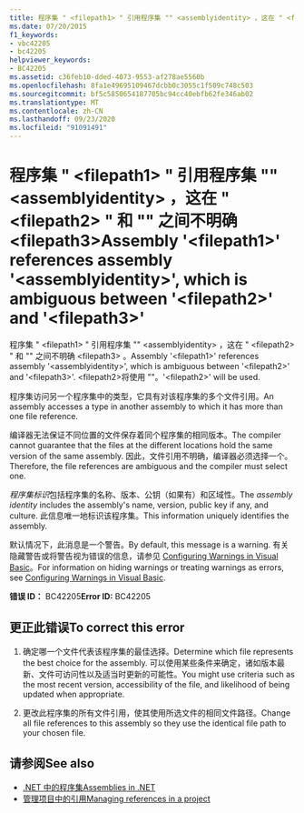 ```yaml
---
title: 程序集 " <filepath1> " 引用程序集 "" <assemblyidentity> ，这在 " <filepath2> " 和 "" 之间不明确 <filepath3>
ms.date: 07/20/2015
f1_keywords:
- vbc42205
- bc42205
helpviewer_keywords:
- BC42205
ms.assetid: c36feb10-dded-4073-9553-af278ae5560b
ms.openlocfilehash: 8fa1e49695109467dcbb0c3055c1f509c748c503
ms.sourcegitcommit: bf5c5850654187705bc94cc40ebfb62fe346ab02
ms.translationtype: MT
ms.contentlocale: zh-CN
ms.lasthandoff: 09/23/2020
ms.locfileid: "91091491"
---
```

# <a name="assembly-filepath1-references-assembly-assemblyidentity-which-is-ambiguous-between-filepath2-and-filepath3"></a><span data-ttu-id="5ff21-102">程序集 " \<filepath1> " 引用程序集 "" \<assemblyidentity> ，这在 " \<filepath2> " 和 "" 之间不明确 \<filepath3></span><span class="sxs-lookup"><span data-stu-id="5ff21-102">Assembly '\<filepath1>' references assembly '\<assemblyidentity>', which is ambiguous between '\<filepath2>' and '\<filepath3>'</span></span>

<span data-ttu-id="5ff21-103">程序集 " \<filepath1> " 引用程序集 "" \<assemblyidentity> ，这在 " \<filepath2> " 和 "" 之间不明确 \<filepath3> 。</span><span class="sxs-lookup"><span data-stu-id="5ff21-103">Assembly '\<filepath1>' references assembly '\<assemblyidentity>', which is ambiguous between '\<filepath2>' and '\<filepath3>'.</span></span> <span data-ttu-id="5ff21-104">\<filepath2>将使用 ""。</span><span class="sxs-lookup"><span data-stu-id="5ff21-104">'\<filepath2>' will be used.</span></span>  
  
 <span data-ttu-id="5ff21-105">程序集访问另一个程序集中的类型，它具有对该程序集的多个文件引用。</span><span class="sxs-lookup"><span data-stu-id="5ff21-105">An assembly accesses a type in another assembly to which it has more than one file reference.</span></span>  
  
 <span data-ttu-id="5ff21-106">编译器无法保证不同位置的文件保存着同个程序集的相同版本。</span><span class="sxs-lookup"><span data-stu-id="5ff21-106">The compiler cannot guarantee that the files at the different locations hold the same version of the same assembly.</span></span> <span data-ttu-id="5ff21-107">因此，文件引用不明确，编译器必须选择一个。</span><span class="sxs-lookup"><span data-stu-id="5ff21-107">Therefore, the file references are ambiguous and the compiler must select one.</span></span>  
  
 <span data-ttu-id="5ff21-108">*程序集标识*包括程序集的名称、版本、公钥（如果有）和区域性。</span><span class="sxs-lookup"><span data-stu-id="5ff21-108">The *assembly identity* includes the assembly's name, version, public key if any, and culture.</span></span> <span data-ttu-id="5ff21-109">此信息唯一地标识该程序集。</span><span class="sxs-lookup"><span data-stu-id="5ff21-109">This information uniquely identifies the assembly.</span></span>  
  
 <span data-ttu-id="5ff21-110">默认情况下，此消息是一个警告。</span><span class="sxs-lookup"><span data-stu-id="5ff21-110">By default, this message is a warning.</span></span> <span data-ttu-id="5ff21-111">有关隐藏警告或将警告视为错误的信息，请参见 [Configuring Warnings in Visual Basic](/visualstudio/ide/configuring-warnings-in-visual-basic)。</span><span class="sxs-lookup"><span data-stu-id="5ff21-111">For information on hiding warnings or treating warnings as errors, see [Configuring Warnings in Visual Basic](/visualstudio/ide/configuring-warnings-in-visual-basic).</span></span>  
  
 <span data-ttu-id="5ff21-112">**错误 ID：** BC42205</span><span class="sxs-lookup"><span data-stu-id="5ff21-112">**Error ID:** BC42205</span></span>  
  
## <a name="to-correct-this-error"></a><span data-ttu-id="5ff21-113">更正此错误</span><span class="sxs-lookup"><span data-stu-id="5ff21-113">To correct this error</span></span>  
  
1. <span data-ttu-id="5ff21-114">确定哪一个文件代表该程序集的最佳选择。</span><span class="sxs-lookup"><span data-stu-id="5ff21-114">Determine which file represents the best choice for the assembly.</span></span> <span data-ttu-id="5ff21-115">可以使用某些条件来确定，诸如版本最新、文件可访问性以及适当时更新的可能性。</span><span class="sxs-lookup"><span data-stu-id="5ff21-115">You might use criteria such as the most recent version, accessibility of the file, and likelihood of being updated when appropriate.</span></span>  
  
2. <span data-ttu-id="5ff21-116">更改此程序集的所有文件引用，使其使用所选文件的相同文件路径。</span><span class="sxs-lookup"><span data-stu-id="5ff21-116">Change all file references to this assembly so they use the identical file path to your chosen file.</span></span>  
  
## <a name="see-also"></a><span data-ttu-id="5ff21-117">请参阅</span><span class="sxs-lookup"><span data-stu-id="5ff21-117">See also</span></span>

- [<span data-ttu-id="5ff21-118">.NET 中的程序集</span><span class="sxs-lookup"><span data-stu-id="5ff21-118">Assemblies in .NET</span></span>](../../standard/assembly/index.md)
- [<span data-ttu-id="5ff21-119">管理项目中的引用</span><span class="sxs-lookup"><span data-stu-id="5ff21-119">Managing references in a project</span></span>](/visualstudio/ide/managing-references-in-a-project)
